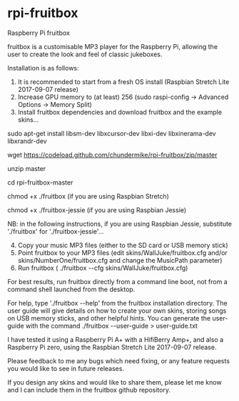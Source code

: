 # rpi-fruitbox
Raspberry Pi fruitbox

fruitbox is a customisable MP3 player for the Raspberry Pi, allowing the user to create the look and feel of classic jukeboxes.

Installation is as follows:

1. It is recommended to start from a fresh OS install (Raspbian Stretch Lite 2017-09-07 release)
2. Increase GPU memory to (at least) 256 (sudo raspi-config -> Advanced Options -> Memory Split)
3. Install fruitbox dependencies and download fruitbox and the example skins...
  
  sudo apt-get install libsm-dev libxcursor-dev libxi-dev libxinerama-dev libxrandr-dev
  
  wget https://codeload.github.com/chundermike/rpi-fruitbox/zip/master
  
  unzip master
  
  cd rpi-fruitbox-master
  
  chmod +x ./fruitbox                  (if you are using Raspbian Stretch)

  chmod +x ./fruitbox-jessie           (if you are using Raspbian Jessie)

NB: in the following instructions, if you are using Raspbian Jessie, substitute './fruitbox' for './fruitbox-jessie'...

4. Copy your music MP3 files (either to the SD card or USB memory stick)
5. Point fruitbox to your MP3 files (edit skins/WallJuke/fruitbox.cfg and/or skins/NumberOne/fruitbox.cfg and change the MusicPath parameter)
6. Run fruitbox ( ./fruitbox --cfg skins/WallJuke/fruitbox.cfg)

For best results, run fruitbox directly from a command line boot, not from a command shell launched from the desktop.

For help, type './fruitbox --help' from the fruitbox installation directory.  The user guide will give details on how to create your own skins, storing songs on USB memory sticks, and other helpful hints.  You can generate the user-guide with the command ./fruitbox --user-guide > user-guide.txt

I have tested it using a Raspberry Pi A+ with a HifiBerry Amp+, and also a Raspberry Pi zero, using the Raspbian Stretch Lite 2017-09-07 release.

Please feedback to me any bugs which need fixing, or any feature requests you would like to see in future releases.

If you design any skins and would like to share them, please let me know and I can include them in the fruitbox github
repository.
